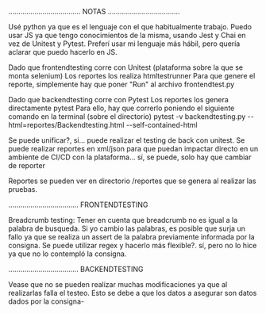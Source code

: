 ....................................
            NOTAS
....................................

Usé python ya que es el lenguaje con el que habitualmente trabajo. Puedo usar JS ya que tengo conocimientos de la misma, usando Jest y Chai en vez de Unitest y Pytest. Preferí usar mi lenguaje más hábil, pero quería aclarar que puedo hacerlo en JS.

Dado que frontendtesting corre con Unitest (plataforma sobre la que se monta selenium)
Los reportes los realiza htmltestrunner
Para que genere el reporte, simplemente hay que poner "Run" al archivo frontendtest.py

Dado que backendtesting corre con Pytest
Los reportes los genera directamente pytest
Para ello, hay que correrlo poniendo el siguiente comando en la terminal (sobre el directorio)
pytest -v backendtesting.py --html=reportes/Backendtesting.html --self-contained-html

Se puede unificar?, si... puede realizar el testing de back con unitest.
Se puede realizar reportes en xml/json para que puedan impactar directo en un ambiente de CI/CD con la plataforma... sí, se puede, solo hay que cambiar de reporter

Reportes se pueden ver en directorio /reportes que se genera al realizar las pruebas.

...................................
FRONTENDTESTING

Breadcrumb testing: Tener en cuenta que breadcrumb no es igual a la palabra de busqueda.
Si yo cambio las palabras, es posible que surja un fallo ya que se realiza un assert de la palabra previamente informada por la consigna.
Se puede utilizar regex y hacerlo más flexible?. sí, pero no lo hice ya que no lo contempló la consigna.

...................................
BACKENDTESTING

Vease que no se pueden realizar muchas modificaciones ya que al realizarlas falla el testeo.
Esto se debe a que los datos a asegurar son datos dados por la consigna-
